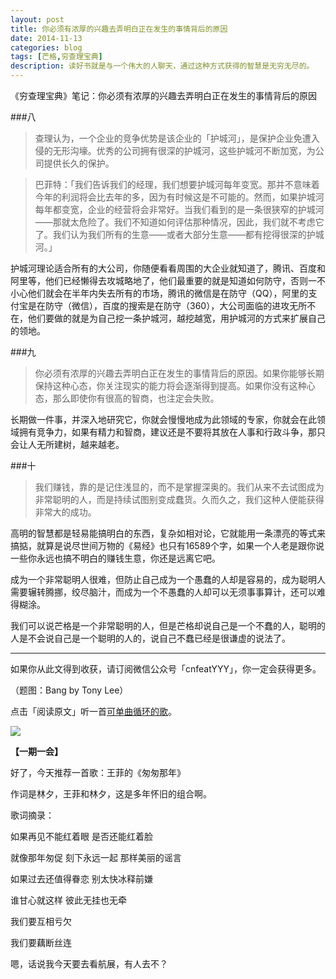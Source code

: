 ```yaml
---
layout: post
title: 你必须有浓厚的兴趣去弄明白正在发生的事情背后的原因
date: 2014-11-13
categories: blog
tags: [芒格,穷查理宝典]
description: 读好书就是与一个伟大的人聊天，通过这种方式获得的智慧是无穷无尽的。
---
```



《穷查理宝典》笔记：你必须有浓厚的兴趣去弄明白正在发生的事情背后的原因

###八

>查理认为，一个企业的竞争优势是该企业的「护城河」，是保护企业免遭入侵的无形沟壕。优秀的公司拥有很深的护城河，这些护城河不断加宽，为公司提供长久的保护。
>

>巴菲特：「我们告诉我们的经理，我们想要护城河每年变宽。那并不意味着今年的利润将会比去年的多，因为有时候这是不可能的。然而，如果护城河每年都变宽，企业的经营将会非常好。当我们看到的是一条很狭窄的护城河——那就太危险了。我们不知道如何评估那种情况，因此，我们就不考虑它了。我们认为我们所有的生意——或者大部分生意——都有挖得很深的护城河。」

护城河理论适合所有的大公司，你随便看看周围的大企业就知道了，腾讯、百度和阿里等，他们已经懒得去攻城略地了，他们最重要的就是知道如何防守，否则一不小心他们就会在半年内失去所有的市场，腾讯的微信是在防守（QQ），阿里的支付宝是在防守（微信），百度的搜索是在防守（360），大公司面临的进攻无所不在，他们要做的就是为自己挖一条护城河，越挖越宽，用护城河的方式来扩展自己的领地。

###九

>你必须有浓厚的兴趣去弄明白正在发生的事情背后的原因。如果你能够长期保持这种心态，你关注现实的能力将会逐渐得到提高。如果你没有这种心态，那么即使你有很高的智商，也注定会失败。

长期做一件事，并深入地研究它，你就会慢慢地成为此领域的专家，你就会在此领域拥有竞争力，如果有精力和智商，建议还是不要将其放在人事和行政斗争，那只会让人无所建树，越来越老。

###十

>我们赚钱，靠的是记住浅显的，而不是掌握深奥的。我们从来不去试图成为非常聪明的人，而是持续试图别变成蠢货。久而久之，我们这种人便能获得非常大的成功。

高明的智慧都是轻易能搞明白的东西，复杂如相对论，它就能用一条漂亮的等式来搞掂，就算是说尽世间万物的《易经》也只有16589个字，如果一个人老是跟你说一些你永远也搞不明白的赚钱生意，你还是远离它吧。

成为一个非常聪明人很难，但防止自己成为一个愚蠢的人却是容易的，成为聪明人需要辗转腾挪，绞尽脑汁，而成为一个不愚蠢的人却可以无须事事算计，还可以难得糊涂。

我们可以说芒格是一个非常聪明的人，但是芒格却说自己是一个不蠢的人，聪明的人是不会说自己是一个聪明的人的，说自己不蠢已经是很谦虚的说法了。


---

如果你从此文得到收获，请订阅微信公众号「cnfeatYYY」，你一定会获得更多。

（题图：Bang by Tony Lee）

点击「阅读原文」听一首[可单曲循环的歌](http://www.xiami.com/song/1773679434?spm=a1z1s.2943549.1995973129.5.nQdirb#wall_list)。

![](http://cnfeat.qiniudn.com/signitrue-2014-09-28.jpg)

**【一期一会】**

好了，今天推荐一首歌：王菲的《匆匆那年》

作词是林夕，王菲和林夕，这是多年怀旧的组合啊。

歌词摘录：

如果再见不能红着眼 是否还能红着脸

就像那年匆促 刻下永远一起 那样美丽的谣言

如果过去还值得眷恋 别太快冰释前嫌

谁甘心就这样 彼此无挂也无牵

我们要互相亏欠

我们要藕断丝连 


嗯，话说我今天要去看航展，有人去不？





